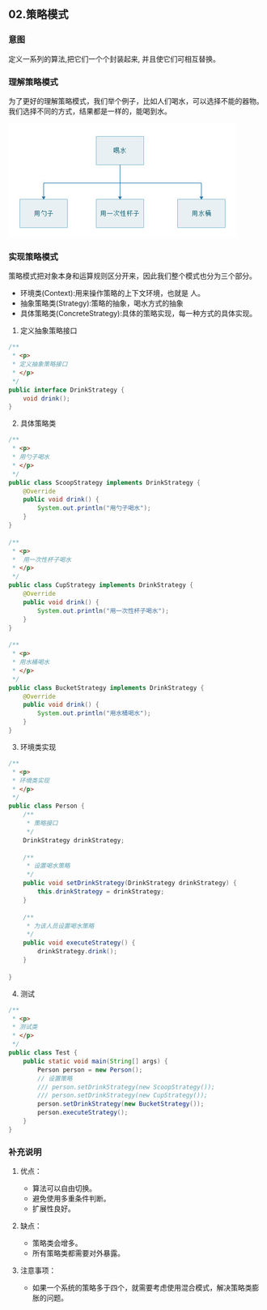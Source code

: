 ## 02.策略模式

### 意图

定义一系列的算法,把它们一个个封装起来, 并且使它们可相互替换。

### 理解策略模式

为了更好的理解策略模式，我们举个例子，比如人们喝水，可以选择不能的器物。我们选择不同的方式，结果都是一样的，能喝到水。

![02-策略模式1.jpg](images/02-策略模式1.jpg)

### 实现策略模式

策略模式把对象本身和运算规则区分开来，因此我们整个模式也分为三个部分。

+ 环境类(Context):用来操作策略的上下文环境，也就是 人。
+ 抽象策略类(Strategy):策略的抽象，喝水方式的抽象
+ 具体策略类(ConcreteStrategy):具体的策略实现，每一种方式的具体实现。

1. 定义抽象策略接口

```java
/**
 * <p>
 * 定义抽象策略接口
 * </p>
 */
public interface DrinkStrategy {
    void drink();
}
```

2. 具体策略类

```java
/**
 * <p>
 * 用勺子喝水
 * </p>
 */
public class ScoopStrategy implements DrinkStrategy {
    @Override
    public void drink() {
        System.out.println("用勺子喝水");
    }
}

/**
 * <p>
 *  用一次性杯子喝水
 * </p>
 */
public class CupStrategy implements DrinkStrategy {
    @Override
    public void drink() {
        System.out.println("用一次性杯子喝水");
    }
}

/**
 * <p>
 * 用水桶喝水
 * </p>
 */
public class BucketStrategy implements DrinkStrategy {
    @Override
    public void drink() {
        System.out.println("用水桶喝水");
    }
}
```

3. 环境类实现

```java
/**
 * <p>
 * 环境类实现
 * </p>
 */
public class Person {
    /**
     * 策略接口
     */
    DrinkStrategy drinkStrategy;

    /**
     * 设置喝水策略
     */
    public void setDrinkStrategy(DrinkStrategy drinkStrategy) {
        this.drinkStrategy = drinkStrategy;
    }

    /**
     * 为该人员设置喝水策略
     */
    public void executeStrategy() {
        drinkStrategy.drink();
    }

}
```

4. 测试

```java
/**
 * <p>
 * 测试类
 * </p>
 */
public class Test {
    public static void main(String[] args) {
        Person person = new Person();
        // 设置策略
        /// person.setDrinkStrategy(new ScoopStrategy());
        /// person.setDrinkStrategy(new CupStrategy());
        person.setDrinkStrategy(new BucketStrategy());
        person.executeStrategy();
    }
}
```

### 补充说明

1. 优点： 

    + 算法可以自由切换。 
    + 避免使用多重条件判断。
    + 扩展性良好。

2. 缺点： 

    + 策略类会增多。
    + 所有策略类都需要对外暴露。

3. 注意事项：

    + 如果一个系统的策略多于四个，就需要考虑使用混合模式，解决策略类膨胀的问题。
